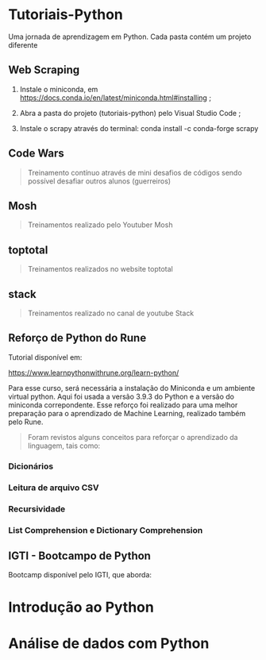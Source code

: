 # Tutoriais-Python
Uma jornada de aprendizagem em Python. Cada pasta contém um projeto diferente

## Web Scraping
1. Instale o miniconda, em https://docs.conda.io/en/latest/miniconda.html#installing ;

2. Abra a pasta do projeto (tutoriais-python) pelo Visual Studio Code ;

3. Instale o scrapy através do terminal: conda install -c conda-forge scrapy

## Code Wars
> Treinamento contínuo através de mini desafios de códigos sendo possível desafiar outros alunos (guerreiros)

## Mosh
> Treinamentos realizado pelo Youtuber Mosh

## toptotal
> Treinamentos realizados no website toptotal

## stack
> Treinamentos realizado no canal de youtube Stack

## Reforço de Python do Rune
Tutorial disponível em:

https://www.learnpythonwithrune.org/learn-python/

Para esse curso, será necessária a instalação do Miniconda e um ambiente virtual python. Aqui foi usada a versão 3.9.3 do Python e a versão do miniconda correpondente. Esse reforço foi realizado para uma melhor preparação para o aprendizado de Machine Learning, realizado também pelo Rune.

> Foram revistos alguns conceitos para reforçar o aprendizado da linguagem, tais como:
### Dicionários
### Leitura de arquivo CSV
### Recursividade
### List Comprehension e Dictionary Comprehension

## IGTI - Bootcampo de Python

Bootcamp disponível pelo IGTI, que aborda:

# Introdução ao Python
# Análise de dados com Python